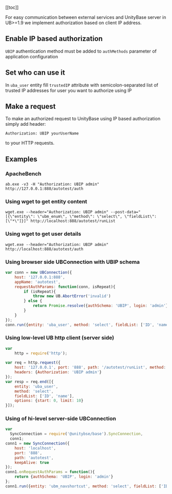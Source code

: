[[toc]]

For easy communication between external services and UnityBase server in UB>=1.9 we implement authorization based on client IP address.

## Enable IP based authorization

`UBIP` authentication method  must be added to `authMethods` parameter of application configuration

## Set who can use it

In `uba_user` entity fill `trustedIP` attribute with semicolon-separated list of trusted IP addresses for user you want to authorize using IP

## Make a request
To make an authorized request to UnityBase using IP based authorization simply add header:  
```
Authorization: UBIP yourUserName
``` 

to your HTTP requests.

## Examples

### ApacheBench
```shell script
ab.exe -v3 -H "Authorization: UBIP admin" http://127.0.0.1:888/autotest/auth
```

### Using wget to get entity content
```shell script
wget.exe --header="Authorization: UBIP admin" --post-data="[{\"entity\": \"ubm_enum\", \"method\": \"select\", \"fieldList\": [\"*\"]}]" http://localhost:888/autotest/runList
```

### Using wget to get user details
```shell script
wget.exe --header="Authorization: UBIP admin" http://localhost:888/autotest/auth
```

### Using browser side UBConnection with UBIP schema
```javascript
var conn = new UBConnection({ 
    host: '127.0.0.1:888', 
    appName: 'autotest', 
    requestAuthParams: function(conn, isRepeat){
        if (isRepeat){ 
            throw new UB.AbortError('invalid') 
        } else { 
            return Promise.resolve({authSchema: 'UBIP', login: 'admin'}); 
        } 
    }
});
conn.run({entity: 'uba_user', method: 'select', fieldList: ['ID', 'name']}).then(UB.logDebug)
```

### Using low-level UB http client (server side)
```javascript
var 
    http = require('http');
 
var req = http.request({
    host: '127.0.0.1', port: '888', path: '/autotest/runList', method: 'POST',
    headers: {Authorization: 'UBIP admin'}
});
var resp = req.end([{
    entity: 'uba_user', 
    method: 'select', 
    fieldList: ['ID', 'name'], 
    options: {start: 0, limit: 10}
}]);
```

### Using of hi-level server-side UBConnection
```javascript
var 
  SyncConnection = require('@unitybse/base').SyncConnection,
  conn1;
conn1 = new SyncConnection({
    host: 'localhost', 
    port: '888', 
    path: 'autotest', 
    keepAlive: true
});
conn1.onRequestAuthParams = function(){ 
    return {authSchema: 'UBIP', login: 'admin'} 
};
conn1.run({entity: 'ubm_navshortcut', method: 'select', fieldList: ['ID', 'code']})
```
